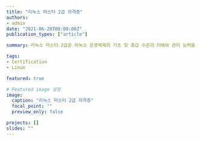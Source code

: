 ```yaml
---
title: "리눅스 마스터 2급 자격증"
authors:
- admin
date: "2021-06-20T00:00:00Z"
publication_types: ["article"]

summary: 리눅스 마스터 2급은 리눅스 운영체제의 기초 및 중급 수준의 이해와 관리 능력을 인증하는 자격증입니다.

tags:
- Certification
- Linux

featured: true

# Featured image 설정
image:
  caption: "리눅스 마스터 2급 자격증"
  focal_point: ""
  preview_only: false

projects: []
slides: ""
---
```

